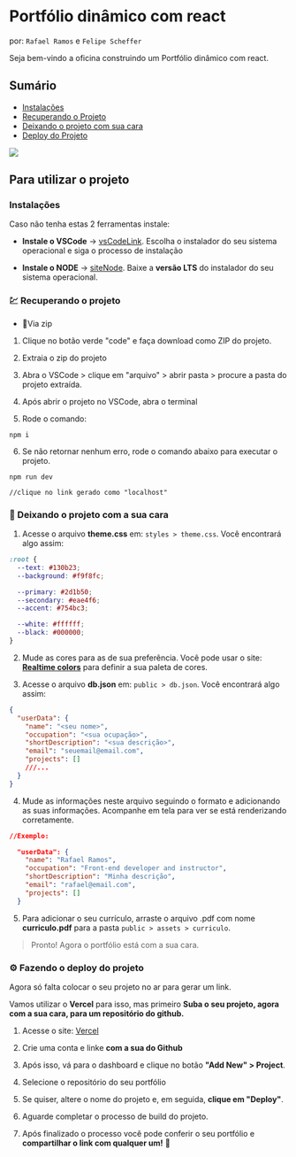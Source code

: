 # Portfólio dinâmico com react

por: `Rafael Ramos` e `Felipe Scheffer`

Seja bem-vindo a oficina construindo um Portfólio dinâmico com react.

## Sumário

- [Instalações](#instalações)
- [Recuperando o Projeto](#-recuperando-o-projeto)
- [Deixando o projeto com sua cara](#-deixando-o-projeto-com-a-sua-cara)
- [Deploy do Projeto](#-fazendo-o-deploy-do-projeto)

<img src="./public//assets/img/semana-acadêmica-banner.png"/>

## Para utilizar o projeto

### Instalações

Caso não tenha estas 2 ferramentas instale:

- **Instale o VSCode** -> [vsCodeLink](https://code.visualstudio.com/).
  Escolha o instalador do seu sistema operacional e siga o processo de instalação

- **Instale o NODE** -> [siteNode](https://nodejs.org/en). Baixe a **versão LTS** do instalador do seu sistema operacional.

### 💹 Recuperando o projeto

- 📂Via zip

1.  Clique no botão verde "code" e faça download como ZIP do projeto.

2.  Extraia o zip do projeto

3.  Abra o VSCode > clique em "arquivo" > abrir pasta > procure a pasta do projeto extraída.

4.  Após abrir o projeto no VSCode, abra o terminal

5.  Rode o comando:

```node
npm i
```

6. Se não retornar nenhum erro, rode o comando abaixo para executar o projeto.

```
npm run dev

//clique no link gerado como "localhost"
```

### 🎨 Deixando o projeto com a sua cara

1. Acesse o arquivo **theme.css** em: `styles > theme.css`. Você encontrará algo assim:

```css
:root {
  --text: #130b23;
  --background: #f9f8fc;

  --primary: #2d1b50;
  --secondary: #eae4f6;
  --accent: #754bc3;

  --white: #ffffff;
  --black: #000000;
}
```

2. Mude as cores para as de sua preferência. Você pode usar o site: **[Realtime colors](https://www.realtimecolors.com/?colors=000000-ffffff-8fb4ff-ebf1ff-ff8f94&fonts=Poppins-Poppins)** para definir a sua paleta de cores.

3. Acesse o arquivo **db.json** em: `public > db.json`. Você encontrará algo assim:

```json
{
  "userData": {
    "name": "<seu nome>",
    "occupation": "<sua ocupação>",
    "shortDescription": "<sua descrição>",
    "email": "seuemail@email.com",
    "projects": []
    ///...
  }
}
```

4. Mude as informações neste arquivo seguindo o formato e adicionando as suas informações. Acompanhe em tela para ver se está renderizando corretamente.

```json
//Exemplo:

  "userData": {
    "name": "Rafael Ramos",
    "occupation": "Front-end developer and instructor",
    "shortDescription": "Minha descrição",
    "email": "rafael@email.com",
    "projects": []
  }
```

5. Para adicionar o seu currículo, arraste o arquivo .pdf com nome **curriculo.pdf** para a pasta `public > assets > curriculo`.

> Pronto! Agora o portfólio está com a sua cara.

### ⚙ Fazendo o deploy do projeto

Agora só falta colocar o seu projeto no ar para gerar um link.

Vamos utilizar o **Vercel** para isso, mas primeiro **Suba o seu projeto, agora com a sua cara, para um repositório do github.**

1. Acesse o site: [Vercel](https://vercel.com/)

2. Crie uma conta e linke **com a sua do Github**

3. Após isso, vá para o dashboard e clique no botão **"Add New" > Project**.

4. Selecione o repositório do seu portfólio

5. Se quiser, altere o nome do projeto e, em seguida, **clique em "Deploy"**.

6. Aguarde completar o processo de build do projeto.

7. Após finalizado o processo você pode conferir o seu portfólio e **compartilhar o link com qualquer um!** 🤩

